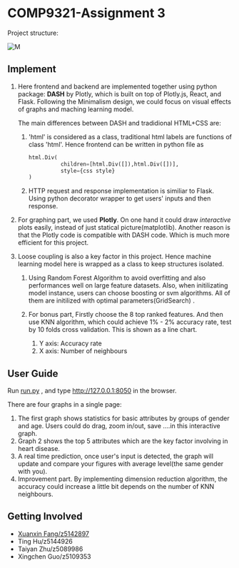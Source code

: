 # COMP9321-Assignment 3

Project structure:

![M](https://ws3.sinaimg.cn/large/006tNc79ly1g224rfckx4j319w0lwmzp.jpg)

## Implement

1. Here frontend and backend are implemented together using python package: **DASH** by Plotly,  which is built on top of Plotly.js, React, and Flask. Following the Minimalism design, we could focus on visual effects of graphs and maching learning model. 

   The main differences between DASH and tradidional HTML+CSS are:

   1. 'html' is considered as a class, traditional html labels are functions of class 'html'. Hence frontend can be written in python file as

      ```python
      html.Div(
      			children=[html.Div([]),html.Div([])],
      			style={css style}
      )
      ```

   2. HTTP request and response implementation is similiar to Flask. Using python decorator wrapper to get users' inputs and then response.

2. For graphing part, we used **Plotly**. On one hand it could draw *interactive* plots easily, instead of  just statical picture(matplotlib). Another reason is that the Plotly code is compatible with DASH code. Which is much more efficient for this project.

3. Loose coupling is also a key factor in this project. Hence machine learning model here is wrapped as a class to keep structures  isolated. 

   1. Using Random Forest Algorithm to avoid overfitting and also performances well on large feature datasets. Also, when initilizating model instance, users can choose boosting or svm algorithms. All of them are initilized with optimal parameters(GridSearch) .

   2. For bonus part, Firstly choose the 8 top ranked  features. And then use KNN algorithm, which could achieve 1% - 2% accuracy rate, test by 10 folds cross validation. This is shown as a line chart. 

      1. Y axis: Accuracy rate
      2. X axis: Number of neighbours

      

## User Guide

Run [run.py](/var/folders/3x/n1g4t2ln0x70lgxbrcpk9r2c0000gn/T/abnerworks.Typora/625F838D-7B65-4815-A4AD-8F0C3E56E12C/run.py) , and type <http://127.0.0.1:8050> in the browser. 

There are four graphs in a single page:

1.  The first graph shows statistics for basic attributes by groups of gender and age. Users could do drag, zoom in/out, save ….in this interactive graph.
2. Graph 2 shows the top 5 attributes which are the key factor involving in heart disease.
3. A real time prediction, once user's input is detected, the graph will update and compare your figures with average level(the same gender with you).
4. Improvement part. By implementing dimension reduction algorithm, the accuracy could increase a little bit depends on the number of KNN neighbours.



## Getting Involved

- [Xuanxin Fang/z5142897](http://fxx.me)
- Ting Hu/z5144926
- Taiyan Zhu/z5089986
- Xingchen Guo/z5109353


